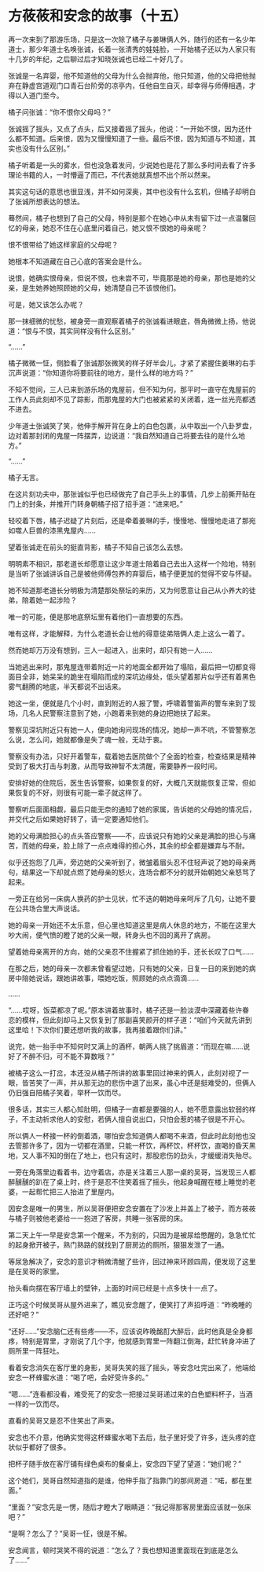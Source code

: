 # 方莜莜和安念的故事（十五）

再一次来到了那游乐场，只是这一次除了橘子与姜琳俩人外，随行的还有一名少年道士，那少年道士名唤张诚，长着一张清秀的娃娃脸，一开始橘子还以为人家只有十几岁的年纪，之后聊过后才知晓张诚也已经二十好几了。

张诚是一名弃婴，他不知道他的父母为什么会抛弃他，他只知道，他的父母把他抛弃在静虚宫道观门口青石台阶旁的凉亭内，任他自生自灭，却幸得与师傅相遇，才得以入道门至今。

橘子问张诚：“你不恨你父母吗？”

张诚摇了摇头，又点了点头，后又接着摇了摇头，他说：“一开始不恨，因为还什么都不知道。后来恨，因为又慢慢知道了一些。最后不恨，因为知道与不知道，其实也没有什么区别。”

橘子听着是一头的雾水，但也没急着发问，少说她也是花了那么多时间去看了许多理论书籍的人，一时懵逼了而已，不代表她就真想不出个所以然来。

其实这句话的意思也很显浅，并不如何深奥，其中也没有什么玄机，但橘子却明白了张诚所想表达的想法。

蓦然间，橘子也想到了自己的父母，特别是那个在她心中从未有留下过一点温馨回忆的母亲，她忍不住在心底里问着自己，她又恨不恨她的母亲呢？

恨不恨带给了她这样家庭的父母呢？

她根本不知道藏在自己心底的答案会是什么。

说恨，她确实恨母亲，但说不恨，也未尝不可，毕竟那是她的母亲，那也是她的父亲，是生她养她照顾她的父母，她清楚自己不该恨他们。

可是，她又该怎么办呢？

那一抹细微的忧愁，被身旁一直观察着橘子的张诚看进眼底，唇角微微上扬，他说道：“恨与不恨，其实同样没有什么区别。”

“……”

橘子微微一怔，侧脸看了张诚那张微笑的样子好半会儿，才紧了紧握住姜琳的右手沉声说道：“你知道你将要前往的地方，是什么样的地方吗？”

不知不觉间，三人已来到游乐场的鬼屋前，但不知为何，那平时一直守在鬼屋前的工作人员此刻却不见了踪影，而那鬼屋的大门也被紧紧的关闭着，连一丝光亮都透不进去。

少年道士张诚笑了笑，他伸手解开背在身上的白色包裹，从中取出一个八卦罗盘，边对着那封闭的鬼屋一阵摆弄，边说道：“我自然知道自己将要去往的是什么地方。”

“……”

橘子无言。

在这片刻功夫中，那张诚似乎也已经做完了自己手头上的事情，几步上前撕开贴在门上的封条，并推开门转身朝橘子招了招手道：“进来吧。”

轻咬着下唇，橘子迟疑了片刻后，还是牵着姜琳的手，慢慢地、慢慢地走进了那宛如噬人巨兽的漆黑鬼屋内……

望着张诚走在前头的挺直背影，橘子不知自己该怎么去想。

明明素不相识，那老道长却愿意让这少年道士陪着自己去出入这样一个险地，特别是当听了张诚讲诉自己是被他师傅包养的弃婴后，橘子便更加的觉得不安与怀疑。

她不知道那老道长分明极为清楚那处祭坛的来历，又为何愿意让自己从小养大的徒弟，陪着她一起涉险？

唯一的可能，便是那地底祭坛里有着他们一直想要的东西。

唯有这样，才能解释，为什么老道长会让他的得意徒弟陪俩人走上这么一着了。

然而她却万万没有想到，三人一起进入，出来时，却只有她一人……

当她逃出来时，那鬼屋连带着附近一片的地面全都开始了塌陷，最后把一切都变得面目全非，她呆呆的跪坐在塌陷而成的深坑边缘处，低头望着那片似乎还有着黑色雾气翻腾的地底，半天都说不出话来。

她这一坐，便就是几个小时，直到附近的人报了警，呼啸着警笛声的警车来到了现场，几名人民警察注意到了她，小跑着来到她的身边把她扶了起来。

警察见深坑附近只有她一人，便向她询问现场的情况，她却一声不吭，不管警察怎么说，怎么问，她就都像是失了魂一般，无动于衷。

警察没有办法，只好开着警车，载着她去医院做个了全面的检查，检查结果是精神受到了极大打击与刺激，从而导致神智不太清醒，需要静养一段时间。

安排好她的住院后，医生告诉警察，如果恢复的好，大概几天就能恢复正常，但如果恢复的不好，则很有可能一辈子就这样了。

警察听后面面相觑，最后只能无奈的通知了她的家属，告诉她的父母她的情况后，并交代之后如果她好转了，请一定要通知他们。

她的父母满脸担心的点头答应警察——不，应该说只有她的父亲是满脸的担心与痛苦，而她的母亲，脸上除了一点点难得的担心外，其余的却全都是嫌弃与不耐。

似乎还抱怨了几声，旁边她的父亲听到了，微皱着眉头忍不住轻声说了她的母亲两句，结果这一下却就点燃了她母亲的怒火，连场合都不分的就开始朝她父亲怒骂了起来。

一旁正在给另一床病人换药的护士见状，忙不迭的朝她母亲呵斥了几句，让她不要在公共场合里大声说话。

她的母亲一开始还不太乐意，但心里也知道这里是病人休息的地方，不能在这里大吵大闹，便气愤的瞪了她的父亲一眼，转身头也不回的离开了病房。

望着她母亲离开的方向，她的父亲忍不住握紧了抓住她的手，还长长叹了口气……

在那之后，她的母亲一次都未曾看望过她，只有她的父亲，日复一日的来到她的病房中陪她说话，跟她讲故事，喂她吃饭，照顾她的点点滴滴……

……

“……哎呀，饭菜都凉了呢。”原本讲着故事时，橘子还是一脸淡漠中深藏着些许眷恋的模样，但此刻却马上又恢复到了那副喜笑颜开的样子道：“咱们今天就先讲到这里哈！下次你们要还想听我的故事，我再接着跟你们讲。”

说完，她一抬手中不知何时又满上的酒杯，朝两人挑了挑眉道：“而现在嘛……说好了不醉不归，可不能不算数哦？”

被橘子这么一打岔，本还没从橘子所讲的故事里回过神来的俩人，此刻对视了一眼，皆苦笑了一声，并从那无边的悲伤中退了出来，虽心中还是挺难受的，但俩人仍旧强自陪橘子笑着，举杯一饮而尽。

很多话，其实三人都心知肚明，但橘子一直都是要强的人，她不愿意露出软弱的样子，不主动祈求他人的安慰，若俩人擅自说出口，只怕会惹的橘子很是不开心。

所以俩人一杯接一杯的倒着酒，哪怕安念知道俩人都喝不来酒，但此时此刻他也没去管那许多了，因为一切都在酒里，只能一杯饮，再杯饮，杯杯饮，直喝的昏天黑地，又人事不知的倒在了地上，也只有这时，那股悲伤的劲头，才缓缓消失殆尽。

一旁在角落里边看着书，边守着店，亦是关注着三人那一桌的吴哥，当发现三人都醉醺醺的趴在了桌上时，终于是忍不住笑着摇了摇头，他起身喊醒在楼上睡觉的老婆，一起帮忙把三人抬进了里屋内。

因安念是唯一的男生，所以吴哥便把安念安置在了沙发上并盖上了被子，而方莜莜与橘子则被他老婆给一一抱进了客房，共睡一张客房的床。

第二天上午一早是安念第一个醒来，不为别的，只因为是被尿给憋醒的，急急忙忙的起身掀开被子，熟门熟路的就找到了厨房边的厕所，狠狠发泄了一通。

等尿急解决了，安念的意识才稍微清醒了些许，回过神来环顾四周，便发现了这里是在吴哥的家里。

抬头看向摆在客厅墙上的壁钟，上面的时间已经是十点多快十一点了。

正巧这个时候吴哥从屋外进来了，瞧见安念醒了，便笑打了声招呼道：“昨晚睡的还好吧？”

“还好……”安念脑仁还有些疼——不，应该说昨晚酩酊大醉后，此时他真是全身都疼，特别是胃里，才刚说了几个字，他就感到胃里一阵翻江倒海，赶忙转身冲进了厕所里一阵狂吐。

看着安念消失在客厅里的身影，吴哥失笑的摇了摇头，等安念吐完出来了，他端给安念一杯蜂蜜水道：“喝了吧，会好受许多的。”

“嗯……”连看都没看，难受死了的安念一把接过吴哥递过来的白色塑料杯子，当酒一样的一饮而尽。

直看的吴哥又是忍不住笑出了声来。

安念也不介意，他确实觉得这杯蜂蜜水喝下去后，肚子里好受了许多，连头疼的症状似乎都好了很多。

把杯子随手放在客厅铺有绿色桌布的餐桌上，安念四下望了望道：“她们呢？”

这个她们，吴哥自然知道指的是谁，他伸手指了指靠门的那间房道：“喏，都在里面。”

“里面？”安念先是一愣，随后才瞪大了眼睛道：“我记得那客房里面应该就一张床吧？”

“是啊？怎么了？”吴哥一怔，很是不解。

安念闻言，顿时哭笑不得的说道：“怎么了？我也想知道里面现在到底是怎么了……”
